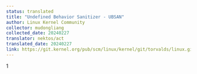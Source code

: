 ```yaml
---
status: translated
title: "Undefined Behavior Sanitizer - UBSAN"
author: Linux Kernel Community
collector: mudongliang
collected_date: 20240227
translator: nektos/act
translated_date: 20240227
link: https://git.kernel.org/pub/scm/linux/kernel/git/torvalds/linux.git/tree/Documentation/dev-tools/ubsan.rst
---
```

1
